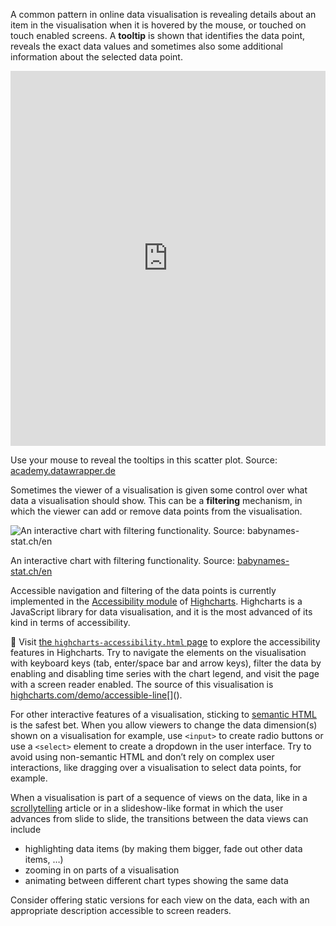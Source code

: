 A common pattern in online data visualisation is revealing details about an item in the visualisation when it is hovered by the mouse, or touched on touch enabled screens. A **tooltip** is shown that identifies the data point, reveals the exact data values and sometimes also some additional information about the selected data point.

<iframe src='http://datawrapper.dwcdn.net/lsM4n/3/' width='100%' height='600px' style='border: none;'></iframe>

Use your mouse to reveal the tooltips in this scatter plot. Source: [academy.datawrapper.de](https://academy.datawrapper.de/article/148-examples-of-datawrapper-scatter-plots)

Sometimes the viewer of a visualisation is given some control over what data a visualisation should show. This can be a **filtering** mechanism, in which the viewer can add or remove data points from the visualisation.

![An interactive chart with filtering functionality. Source: [babynames-stat.ch/en](https://babynames-stat.ch/en/index.html)](Accessible%20interactivity%201a5231a2445b406ab293908e35bc18c6/babynames-explorer-bfs.png)

An interactive chart with filtering functionality. Source: [babynames-stat.ch/en](https://babynames-stat.ch/en/index.html)

Accessible navigation and filtering of the data points is currently implemented in the [Accessibility module](https://www.highcharts.com/docs/accessibility/accessibility-module) of <span class='internal-link'>[Highcharts](highcharts)</span>. Highcharts is a JavaScript library for data visualisation, and it is the most advanced of its kind in terms of accessibility.

<aside>
🔗 Visit <a href='https://officepublicationseu.github.io/accessible-html-dataviz/highcharts-accessibility.html'>the <code>highcharts-accessibility.html</code> page</a> to explore the accessibility features in Highcharts. Try to navigate the elements on the visualisation with keyboard keys (tab, enter/space bar and  arrow keys), filter the data by enabling and disabling time series with the chart legend, and visit the page with a screen reader enabled. The source of this visualisation is <a href='https://www.highcharts.com/demo/accessible-line'>highcharts.com/demo/accessible-line</a>[]().
</aside>

For other interactive features of a visualisation, sticking to <span class='internal-link'>[semantic HTML](semantic-html)</span> is the safest bet. When you allow viewers to change the data dimension(s) shown on a visualisation for example, use `<input>` to create radio buttons or use a `<select>` element to create a dropdown in the user interface. Try to avoid using non-semantic HTML and don’t rely on complex user interactions, like dragging over a visualisation to select data points, for example.

When a visualisation is part of a sequence of views on the data, like in a <span class='internal-link'>[scrollytelling](tag/scrollytelling)</span> article or in a slideshow-like format in which the user advances from slide to slide, the transitions between the data views can include

- highlighting data items (by making them bigger, fade out other data items, …)
- zooming in on parts of a visualisation
- animating between different chart types showing the same data

Consider offering static versions for each view on the data, each with an appropriate description accessible to screen readers.